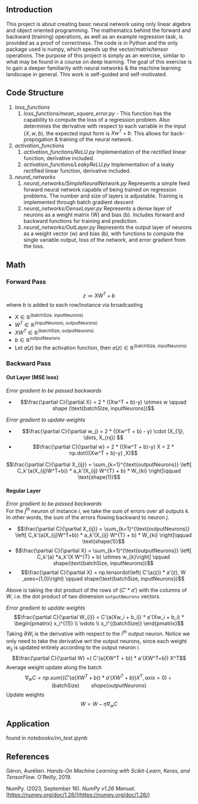 ## Introduction
This project is about creating basic neural network using only linear algebra and object oriented programming. The mathematics behind the forward and backward (training) operations, as well as an example regression task, is provided as a proof of correctness. The code is in Python and the only package used is numpy, which speeds up the vector/matrix/tensor operations. The purpose of this project is simply as an exercise, similar to what may be found in a course on deep learning. The goal of this exercise is to gain a deeper familiarity with neural networks & the machine learning landscape in general. This work is self-guided and self-motivated.


## Code Structure
1. *loss_functions*
	1. *loss_functions/mean_square_error.py* - This function has the capability to compute the loss of a regression problem. Also determines the derivative with respect to each variable in the input $(X,w,b)$, the expected input form is $Xw^T + b$. This allows for back-propogation & training of the neural network.
2. *activation_functions*
	1. *activation_functions/ReLU.py* Implementation of the rectified linear function, derivative included.
	2. *activation_functions/LeakyReLU.py* Implementation of a leaky rectified linear function, derivative included.
3. *neural_networks*
	1.  *neural_networks/SimpleNeuralNetwork.py* Represents a simple feed forward neural network capable of being trained on regression problems. The number and size of layers is adjustable. Training is implemented through batch gradient descent
	2. *neural_networks/DenseLayer.py* Represents a dense layer of neurons as a weight matrix (W) and bias (b). Includes forward and backward functions for training and prediction.
	3. *neural_networks/OutLayer.py* Represents the output layer of neurons as a weight vector (w) and bias (b), with functions to compute the single variable output, loss of the network, and error gradient from the loss.

## Math
### Forward Pass
$$z\coloneqq X W^T + b$$
where $b$ is added to each row/instance via broadcasting
- $X \in \mathbb{R}^{(\text{batchSize, inputNeurons})}$
- $W^T \in \mathbb{R}^{(\text{inputNeurons, outputNeurons})}$
- $XW^T \in \mathbb{R}^{(\text{batchSize, outputNeurons})}$
- $b \in \mathbb{R}^{\text{outputNeurons}}$
- Let $a(z)$ be the activation function, then $a(z) \in \mathbb{R}^{(\text{batchSize, inputNeurons})}$

### Backward Pass
#### Out Layer (MSE loss)
*Error gradient to be passed backwards*  
- $$\frac{\partial C}{\partial X} = 2 * ((Xw^T + b)-y) \otimes w \qquad shape (\text{batchSize, inputNeurons})$$  

*Error gradient to update weights*  
- $$\frac{\partial C}{\partial w_j} = 2 * ((Xw^T + b) - y) 
\cdot (X_{1j}, \dots, X_{nj}) $$
- $$\frac{\partial C}{\partial w} = 2 * ((Xw^T + b)-y) X = 2 * np.dot(((Xw^T + b)-y) ,X)$$




$$\frac{\partial C}{\partial X_{ij}} = \sum_{k=1}^{\text{outputNeurons}} \left[ C_k'(a(X_{ij}W^T+b)) * a_k'(X_{ij} W^{T} + b) * W_{ki} \right]\qquad \text{shape(1)}$$


#### Regular Layer
*Error gradient to be passed backwards*  
For the $j^{th}$ neuron of instance $i$, we take the sum of errors over all outputs $k$. In other words, the sum of the errors flowing backward to neuron $j$.  
- $$\frac{\partial C}{\partial X_{ij}} = \sum_{k=1}^{\text{outputNeurons}} \left[ C_k'(a(X_{ij}W^T+b)) * a_k'(X_{ij} W^{T} + b) * W_{ki} \right]\qquad \text{shape(1)}$$  
- $$\frac{\partial C}{\partial X} = \sum_{k=1}^{\text{outputNeurons}} \left[ C_k'(a) *a_k'(X W^{T} + b) \otimes  w_{k}\right] \qquad shape(\text{batchSize, inputNeurons})$$
- $$\frac{\partial C}{\partial X} = np.tensordot\left( C'(a(z)) * a'(z), W ,axes=(1,0)\right) \qquad shape(\text{batchSize, inputNeurons})$$  

Above is taking the dot product of the rows of $(C'* a')$ with the columns of $W$, i.e. the dot product of two dimension `outputNeurons` vectors.

*Error gradient to update weights*
$$\frac{\partial C}{\partial W_{i}} = 
C'(a(Xw_i + b_i)) * a'(Xw_i + b_i) *  \begin{pmatrix} 
x_i^{(1)} \\
\vdots \\
x_i^{(batchSize)}
\end{pmatrix}$$
Taking $\partial W_i$ is the derivative with respect to the $i^{th}$ output neuron. Notice we only need to take the derivative wrt the output neurons, since each weight $w_{ij}$ is updated entirely according to the output neuron $i$.
$$\frac{\partial C}{\partial W} =( C'(a(XW^T + b)) * a'(XW^T+b)) X^T$$
Average weight update along the batch
$$\nabla_w C = np.sum\left((C'(a(XW^T + b)) * a'(XW^T+b))X^T, axis=0\right) \div (\text{batchSize}) \qquad shape(outputNeurons)$$
Update weights
$$ W = W - \eta \nabla_w C$$


## Application
found in *notebooks/nn_test.ipynb*


## References

Géron, Aurélien. _Hands-On Machine Learning with Scikit-Learn, Keras, and TensorFlow_. O'Reilly, 2019.

NumPy. (2023, September 16). _NumPy v1.26 Manual_. [https://numpy.org/doc/1.26/](https://numpy.org/doc/1.26/)

